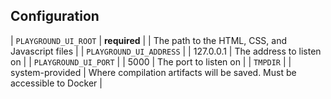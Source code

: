 ## Configuration

| `PLAYGROUND_UI_ROOT`    | **required** |                 | The path to the HTML, CSS, and Javascript files                         |
| `PLAYGROUND_UI_ADDRESS` |              |       127.0.0.1 | The address to listen on                                                |
| `PLAYGROUND_UI_PORT`    |              |            5000 | The port to listen on                                                   |
| `TMPDIR`                |              | system-provided | Where compilation artifacts will be saved. Must be accessible to Docker |
